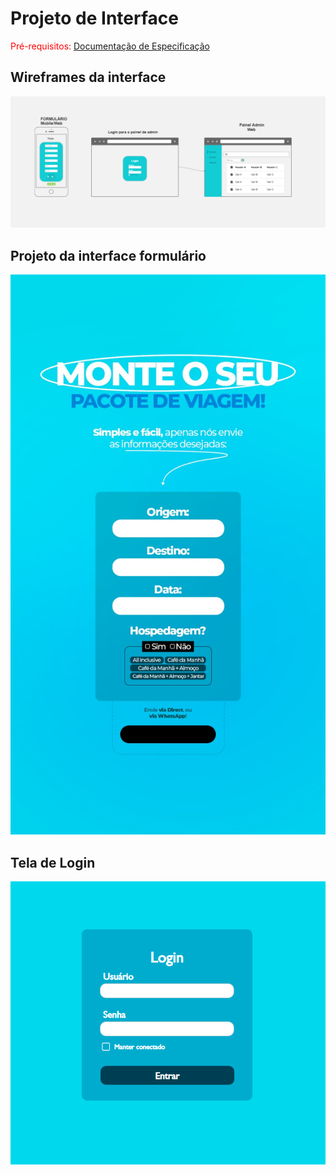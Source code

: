 
# Projeto de Interface

<span style="color:red">Pré-requisitos: <a href="2-Especificação do Projeto.md"> Documentação de Especificação</a></span>

## Wireframes da interface
![interface tabela](img/ProjetoInterface/Wireframes.png)

## Projeto da interface formulário

![interface formulario](img/ProjetoInterface/Interface.png)

## Tela de Login

![interface login](img/ProjetoInterface/Login.png)



